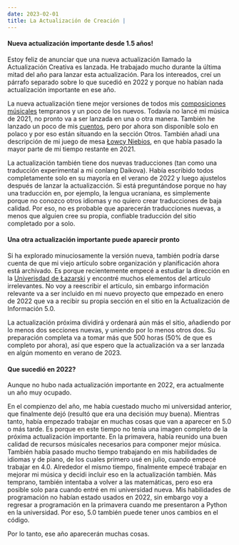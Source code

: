 ```yaml
---
date: 2023-02-01
title: La Actualización de Creación |
---
```


#### Nueva actualización importante desde 1.5 años!

Estoy feliz de anunciar que una nueva actualización llamado la Actualización Creativa es lanzada. He trabajado mucho durante la última mitad del año para lanzar esta actualización. Para los intereados, creí un párrafo separado sobre lo que sucedió en 2022 y porque no habían nada actualización importante en ese año.

La nueva actualización tiene mejor versiones de todos mis [composiciones músicales](music) tempranos y un poco de los nuevos. Todavía no lancé mi música de 2021, no pronto va a ser lanzada en una o otra manera. También he lanzado un poco de mis [cuentos](other/stories), pero por ahora son disponible solo en polaco y por eso están situando en la sección Otros. También añadí una descripción de mi juego de mesa [Łowcy Niebios](other/łowcy-niebios), en que había pasado la mayor parte de mi tiempo restante en 2021.

La actualización también tiene dos nuevas traducciones (tan como una traducción experimental a mi conlang Daikova). Había escribido todos completamente solo en su mayoría en el verano de 2022 y luego ajustelos después de lanzar la actualizacción. Si está preguntándose porque no hay una traducción en, por ejemplo, la lengua ucraniana, es simplemente porque no conozco otros idiomas y no quiero crear traducciones de baja calidad. Por eso, no es probable que aparecerán traducciones nuevas, a menos que alguien cree su propia, confiable traducción del sitio completado por a solo.

#### Una otra actualización importante puede aparecir pronto

Si ha explorado minuciosamente la versión nueva, también podría darse cuenta de que mi viejo artículo sobre organización y planificación ahora está archivado. Es porque recientemente empecé a estudiar la dirección en la [Univerisdad de Łazarski](https://en.wikipedia.org/wiki/Lazarski_University) y encontré muchos elementos del artículo irrelevantes. No voy a reescribir el artículo, sin embargo información relevante va a ser incluido en mi nuevo proyecto que empezado en enero de 2022 que va a recibir su propia sección en el sitio en la Actualización de Información 5.0.

La actualización próxima dividirá y ordenará aún más el sitio, añadiendo por lo menos dos secciones nuevas, y uniendo por lo menos otros dos. Su preparación completa va a tomar más que 500 horas (50% de que es completo por ahora), así que espero que la actualización va a ser lanzada en algún momento en verano de 2023.

#### Que sucedió en 2022?

Aunque no hubo nada actualización importante en 2022, era actualmente un año muy ocupado.

En el compienzo del año, me había cuestado mucho mi universidad anterior, que finalmente dejó (resultó que era una decisión muy buena). Mientras tanto, había empezado trabajar en muchas cosas que van a aparecer en 5.0 o más tarde. Es porque en este tiempo no tenía una imagen completo de la próxima actualización importante. En la primavera, había reunido una buen calidad de recursos músicales necesarios para componer mejor música. También había pasado mucho tiempo trabajando en mis habilidades de idiomas y de piano, de los cuales primero usé en julio, cuando empecé trabajar en 4.0. Alrededor el mismo tiempo, finalmente empecé trabajar en mejorar mi música y decidi incluir eso en la actualización también. Más temprano, también intentaba a volver a las matemáticas, pero eso era posible solo para cuando entré en mi universidad nueva. Mis habilidades de programación no habían estado usados en 2022, sin embargo voy a regresar a programación en la primavera cuando me presentaron a Python en la universidad. Por eso, 5.0 también puede tener unos cambios en el código.

Por lo tanto, ese año aparecerán muchas cosas.
